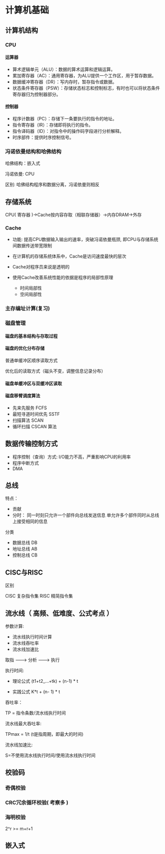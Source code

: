 # 计算机基础

## 计算机结构

### CPU

#### 运算器

- 算术逻辑单元（ALU）：数据的算术运算和逻辑运算。
- 累加寄存器（AC）：通用寄存器，为ALU提供一个工作区，用于暂存数据。
- 数据缓冲寄存器（DR）：写内存时，暂存指令或数据。
- 状态条件寄存器（PSW）：存储状态标志和控制标志，有时也可以将状态条件寄存器归为控制器部分。

#### 控制器

- 程序计数器（PC）：存储下一条要执行的指令的地址。
- 指令寄存器（IR）：存储即将执行的指令。
- 指令译码器（ID）：对指令中的操作码字段进行分析解释。
- 时序部件：提供时序控制信号。


### 冯诺依曼结构和哈佛结构

哈佛结构：嵌入式

冯诺依曼: CPU

区别: 哈佛结构程序和数据分离，冯诺依曼则相反

## 存储系统

CPU( 寄存器 )->Cache按内容存取（相联存储器）->内存DRAM->外存

### Cache

- 功能: 提高CPU数据输入输出的速率，突破冯诺依曼瓶颈, 即CPU与存储系统间数据传送带宽限制

- 在计算机的存储系统体系中，Cache是访问速度最快的层次
- Cache对程序员来说是透明的
- 使用Cache改善系统性能的依据是程序的局部性原理
    - 时间局部性
    - 空间局部性

### 主存编址计算(复习)

### 磁盘管理 

#### 磁盘的基本结构与存取过程

#### 磁盘的优化分布存储

普通单缓冲区顺序读取方式

优化后的读取方式（磁头不变，调整信息记录分布）

#### 磁盘单缓冲区与双缓冲区读取

#### 磁盘移臂调度算法

- 先来先服务 FCFS
- 最短寻道时间优先 SSTF
- 扫描算法 SCAN
- 循环扫描 CSCAN 算法

## 数据传输控制方式

- 程序控制（查询）方式:  I/O能力不高，严重影响CPU的利用率
- 程序中断方式
- DMA

## 总线

特点：
- 贡献
- 分时：  同一时刻只允许一个部件向总线发送信息  单允许多个部件同时从总线上接受相同的信息

分类

- 数据总线 DB
- 地址总线 AB
- 控制总线 CB

## CISC与RISC

区别

CISC 复杂指令集
RISC 精简指令集


## 流水线（ 高频、低难度、公式考点 ）

参数计算:
- 流水线执行时间计算
- 流水线吞吐率
- 流水线加速比

取指 ---> 分析 ---> 执行

执行时间:

- 理论公式 (t1+t2_...+tk) + (n-1) * t

- 实践公式 K*t + (n- 1) * t

吞吐率：

TP = 指令条数/流水线执行时间

流水线最大吞吐率:

TPmax = 1/t (t是指周期，即最大的时间)

流水线加速比:

S=不使用流水线执行时间/使用流水线执行时间

## 校验码

### 奇偶校验

### CRC冗余循环校验( 考察多 )

### 海明校验

2^r >= m+r+1

## 嵌入式